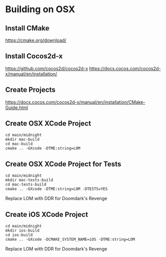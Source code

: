 # Building on OSX



## Install CMake

https://cmake.org/download/

## Install Cocos2d-x

https://github.com/cocos2d/cocos2d-x
https://docs.cocos.com/cocos2d-x/manual/en/installation/

## Create Projects

https://docs.cocos.com/cocos2d-x/manual/en/installation/CMake-Guide.html

## Create OSX XCode Project

```
cd main/midnight
mkdir mac-build
cd mac-build
cmake .. -GXcode -DTME:string=LOM
```

## Create OSX XCode Project for Tests

```
cd main/midnight
mkdir mac-tests-build
cd mac-tests-build
cmake .. -GXcode -DTME:string=LOM -DTESTS=YES
```

Replace LOM with DDR for Doomdark's Revenge

## Create iOS XCode Project

```
cd main/midnight
mkdir ios-build
cd ios-build
cmake .. -GXcode -DCMAKE_SYSTEM_NAME=iOS -DTME:string=LOM
```

Replace LOM with DDR for Doomdark's Revenge
